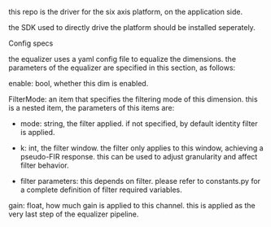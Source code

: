 this repo is the driver for the six axis platform, on the application side.

the SDK used to directly drive the platform should be installed seperately.

Config specs

the equalizer uses a yaml config file to equalize the dimensions. the parameters of the equalizer are specified in this section, as follows:

enable: bool, whether this dim is enabled. 

FilterMode: an item that specifies the filtering mode of this dimension. this is a nested item, the parameters of this items are:

-   mode: string, the filter applied. if not specified, by default identity filter is applied.

-   k: int, the filter window. the filter only applies to this window, achieving a pseudo-FIR response. this can be used to adjust granularity and affect filter behavior.

-   filter parameters: this depends on filter. please refer to constants.py for a complete definition of filter required variables.

gain: float, how much gain is applied to this channel. this is applied as the very last step of the equalizer pipeline.